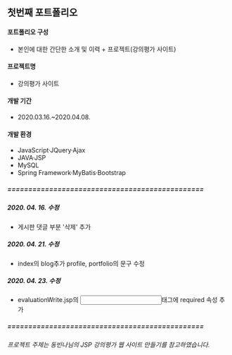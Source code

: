 ## 첫번째 포트폴리오

#### 포트폴리오 구성
- 본인에 대한 간단한 소개 및 이력 + 프로젝트(강의평가 사이트)

#### 프로젝트명
- 강의평가 사이트

#### 개발 기간
- 2020.03.16.~2020.04.08.

#### 개발 환경
- JavaScript·JQuery·Ajax
- JAVA·JSP
- MySQL
- Spring Framework·MyBatis·Bootstrap

##### =============================================== 
##### 2020. 04. 16. 수정
- 게시판 댓글 부분 '삭제' 추가

##### 2020. 04. 21. 수정
- index의 blog추가 profile, portfolio의 문구 수정

##### 2020. 04. 23. 수정
- evaluationWrite.jsp의 <input>태그에 required 속성 추가

##### ===============================================

###### 프로젝트 주제는 동빈나님의 JSP 강의평가 웹 사이트 만들기를 참고하였습니다.
